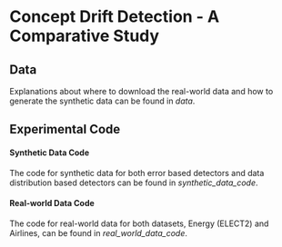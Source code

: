 # Concept Drift Detection - A Comparative Study
## Data 
Explanations about where to download the real-world data and how to generate the synthetic data can be found in _data_.
## Experimental Code
#### Synthetic Data Code
The code for synthetic data for both error based detectors and data distribution based detectors can be found in _synthetic_data_code_.
#### Real-world Data Code
The code for real-world data for both datasets, Energy (ELECT2) and Airlines, can be found in _real_world_data_code_.
